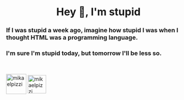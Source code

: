 <h1 align="center">Hey 👋, I'm stupid</h1>
<h3 align="left">If I was stupid a week ago, imagine how stupid I was when I thought HTML was a programming language. </h3>
<h3 align="left">I'm sure I'm stupid today, but tomorrow I'll be less so.</h3>

<br />
<p align="left">
<a href="https://mikaelpizzi.vercel.app" target="blank"><img align="center" src="https://user-images.githubusercontent.com/26292499/205806090-a60bf05d-7853-4f27-b37f-94bedc039e4c.svg" alt="mikaelpizzi" height="55" width="55" /></a>
<a href="https://linkedin.com/in/mikaelpizzi" target="blank"><img align="center" src="https://user-images.githubusercontent.com/26292499/205806087-a91a69d0-cf80-46c0-9017-2d8ea11896e6.svg" alt="mikaelpizzi" height="50" width="50" /></a>
</p>

